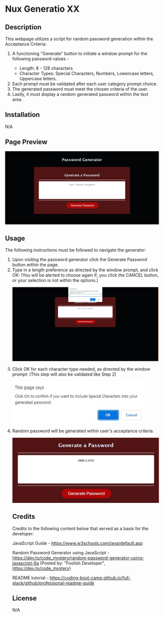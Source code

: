 # Nux Generatio XX

## Description

This webpage utilizes a script for random password generation within the Acceptance Criteria:

<ol>
    <li>A functioning "Generate" button to initiate a window prompt for the following password values - </li>
        <ul>
        <li>Length: 8 - 128 characters</li>
        <li>Character Types: Special Characters, Numbers, Lowercase letters, Uppercase letters.</li>
        </ul>
    <li>Each prompt must be validated after each user category prompt choice.</li>    
    <li>The generated password must meet the chosen criteria of the user.</li>
    <li>Lastly, it must display a random generated password within the text area.</li>    
</ol>

## Installation

N/A

## Page Preview

![Webpage screenshot](./assets/images/screenshot-initial.png)

## Usage

The following instructions must be followed to navigate the generator:

<ol>
<li>Upon visiting the password generator click the Generate Password button within the page. </li>

<li>Type in a length preference as directed by the window prompt, and click OK: (You will be alerted to choose again if; you click the CANCEL button, or your selection is not within the options.)

![Length Window Prompt](./assets/images/LengthPrompt.JPG)</li>

<li>Click OK for each character type needed, as directed by the window prompt: (This step will also be validated like Step 2) </li>

![Character Type Window 1](./assets/images/CharacterPrompt.JPG)

<li>Random password will be generated within user's acceptance criteria.

![Password Sample](./assets/images/PasswordSample.JPG)

## Credits

Credits to the following content below that served as a basis for the developer:

JavaScript Guide - https://www.w3schools.com/java/default.asp

Random Password Generator using JavaScript - https://dev.to/code_mystery/random-password-generator-using-javascript-6a (Posted by: "Foolish Developer", https://dev.to/code_mystery)


README tutorial - https://coding-boot-camp.github.io/full-stack/github/professional-readme-guide


## License

N/A
